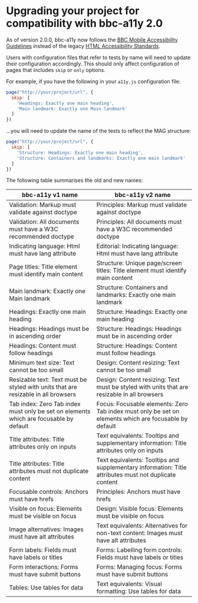 # Upgrading your project for compatibility with bbc-a11y 2.0

As of version 2.0.0, bbc-a11y now follows the
[BBC Mobile Accessibility Guidelines](http://www.bbc.co.uk/guidelines/futuremedia/accessibility/mobile)
instead of the legacy [HTML Accessibility Standards](http://www.bbc.co.uk/guidelines/futuremedia/accessibility/html/).

Users with configuration files that refer to tests by name will need to update
their configuration accordingly. This should only affect configuration of pages
that includes `skip` or `only` options.

For example, if you have the following in your `a11y.js` configuration file:

```js
page("http://your/project/url", {
  skip: [
    'Headings: Exactly one main heading',
    'Main landmark: Exactly one Main landmark'
  ]
})
```
...you will need to update the name of the tests to reflect the MAG structure:

```js
page("http://your/project/url", {
  skip: [
    'Structure: Headings: Exactly one main heading',
    'Structure: Containers and landmarks: Exactly one main landmark'
  ]
})
```

The following table summarises the old and new names:

| bbc-a11y v1 name                                                                      | bbc-a11y v2 name                                                                                      |
| ------------------------------------------------------------------------------------- | ----------------------------------------------------------------------------------------------------- |
| Validation: Markup must validate against doctype                                      | Principles: Markup must validate against doctype                                                      |
| Validation: All documents must have a W3C recommended doctype                         | Principles: All documents must have a W3C recommended doctype                                         |
| Indicating language: Html must have lang attribute                                    | Editorial: Indicating language: Html must have lang attribute                                         |
| Page titles: Title element must identify main content                                 | Structure: Unique page/screen titles: Title element must identify main content                        |
| Main landmark: Exactly one Main landmark                                              | Structure: Containers and landmarks: Exactly one main landmark                                        |
| Headings: Exactly one main heading                                                    | Structure: Headings: Exactly one main heading                                                         |
| Headings: Headings must be in ascending order                                         | Structure: Headings: Headings must be in ascending order                                              |
| Headings: Content must follow headings                                                | Structure: Headings: Content must follow headings                                                     |
| Minimum text size: Text cannot be too small                                           | Design: Content resizing: Text cannot be too small                                                    |
| Resizable text: Text must be styled with units that are resizable in all browsers     | Design: Content resizing: Text must be styled with units that are resizable in all browsers           |
| Tab index: Zero Tab index must only be set on elements which are focusable by default | Focus: Focusable elements: Zero Tab index must only be set on elements which are focusable by default |
| Title attributes: Title attributes only on inputs                                     | Text equivalents: Tooltips and supplementary information: Title attributes only on inputs             |
| Title attributes: Title attributes must not duplicate content                         | Text equivalents: Tooltips and supplementary information: Title attributes must not duplicate content |
| Focusable controls: Anchors must have hrefs                                           | Principles: Anchors must have hrefs                                                                   |
| Visible on focus: Elements must be visible on focus                                   | Design: Visible focus: Elements must be visible on focus                                              |
| Image alternatives: Images must have alt attributes                                   | Text equivalents: Alternatives for non-text content: Images must have alt attributes                  |
| Form labels: Fields must have labels or titles                                        | Forms: Labelling form controls: Fields must have labels or titles                                     |
| Form interactions: Forms must have submit buttons                                     | Forms: Managing focus: Forms must have submit buttons                                                 |
| Tables: Use tables for data                                                           | Text equivalents: Visual formatting: Use tables for data                                              |
